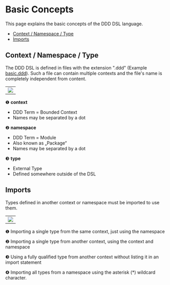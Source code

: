 # Basic Concepts
This page explains the basic concepts of the DDD DSL language.

* [Context / Namespace / Type](#context--namespace--type)
* [Imports](#imports)


## Context / Namespace / Type
The DDD DSL is defined in files with the extension ".ddd" (Example [basic.ddd](basic.ddd)).
Such a file can contain multiple contexts and the file's name is completely independent from content.

<table><tr><td><img src="https://cdn.rawgit.com/fuinorg/org.fuin.dsl.ddd/ef226b29788a8a88228d25a7fd433912295fe1e8/doc/dsl/basic.ddd.svg"></td></tr></table>

&#x2776; **context**
* DDD Term = Bounded Context
* Names may be separated by a dot

&#x2777; **namespace**
* DDD Term = Module
* Also known as „Package“
* Names may be separated by a dot

&#x2778; **type**
* External Type
* Defined somewhere outside of the DSL

## Imports
Types defined in another context or namespace must be imported to use them.

<table><tr><td><img src="https://cdn.rawgit.com/fuinorg/org.fuin.dsl.ddd/ef226b29788a8a88228d25a7fd433912295fe1e8/doc/dsl/import.ddd.svg"></td></tr></table>

&#x2776; Importing a single type from the same context, just using the namespace

&#x2777; Importing a single type from another context, using the context and namespace

&#x2778; Using a fully qualified type from another context without listing it in an import statement

&#x2779; Importing all types from a namespace using the asterisk (*) wildcard character.
